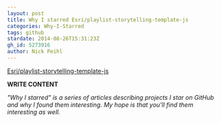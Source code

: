 ```yaml
---
layout: post
title: Why I starred Esri/playlist-storytelling-template-js
categories: Why-I-Starred
tags: github
stardate: 2014-08-26T15:31:23Z
gh_id: 5273916
author: Nick Peihl
---
```


[Esri/playlist-storytelling-template-js](star.repo.html_url)

**WRITE CONTENT**

*"Why I starred" is a series of articles describing projects I star on GitHub and why I found them interesting. My hope is that you'll find them interesting as well.*

